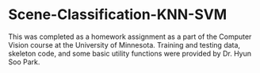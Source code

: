 # Scene-Classification-KNN-SVM
This was completed as a homework assignment as a part of the Computer Vision course at the University of Minnesota. Training and testing data, skeleton code, and some basic utility functions were provided by Dr. Hyun Soo Park.

